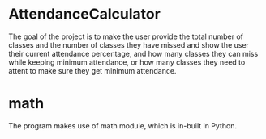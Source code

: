 # AttendanceCalculator

The goal of the project is to make the user provide the total number of classes and the number of classes they have missed and show the user their current attendance percentage, and how many classes they can miss while keeping minimum attendance, or how many classes they need to attent to make sure they get minimum attendance.

# math

The program makes use of math module, which is in-built in Python.
